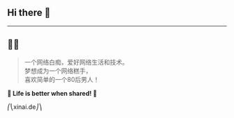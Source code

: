 ## Hi there 👋

<!--
**logdns/logdns** is a ✨ _special_ ✨ repository because its `README.md` (this file) appears on your GitHub profile.

Here are some ideas to get you started:

- 🔭 I’m currently working on ...
- 🌱 I’m currently learning ...
- 👯 I’m looking to collaborate on ...
- 🤔 I’m looking for help with ...
- 💬 Ask me about ...
- 📫 How to reach me: ...
- 😄 Pronouns: ...
- ⚡ Fun fact: ...
-->


---

## 👨‍💻 

> 一个网络白痴，爱好网络生活和技术。  
> 梦想成为一个网络糕手，  
> 喜欢简单的一个80后男人！

**🌈 Life is better when shared! 🌈**

⎛⎝xinai.de⎠⎞
